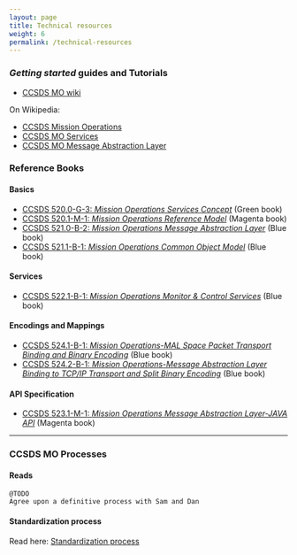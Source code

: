 ```yaml
---
layout: page
title: Technical resources
weight: 6
permalink: /technical-resources
---
```


### *Getting started* guides and Tutorials

 * [CCSDS MO wiki](https://github.com/ccsdsmo/ccsdsmo.github.io/wiki)

On Wikipedia:
 * [CCSDS Mission Operations](https://en.wikipedia.org/wiki/CCSDS_Mission_Operations)
 * [CCSDS MO Services](https://en.wikipedia.org/wiki/CCSDS_MO_Services)
 * [CCSDS MO Message Abstraction Layer](https://en.wikipedia.org/wiki/Message_Abstraction_Layer)

### Reference Books

#### Basics
 * [CCSDS 520.0-G-3: *Mission Operations Services Concept*](https://public.ccsds.org/Pubs/520x0g3.pdf) (Green book)
 * [CCSDS 520.1-M-1: *Mission Operations Reference Model*](https://public.ccsds.org/Pubs/520x1m1.pdf) (Magenta book)
 * [CCSDS 521.0-B-2: *Mission Operations Message Abstraction Layer*](https://public.ccsds.org/Pubs/521x0b2e1.pdf) (Blue book)
 * [CCSDS 521.1-B-1: *Mission Operations Common Object Model*](https://public.ccsds.org/Pubs/521x1b1.pdf) (Blue book)

#### Services
 * [CCSDS 522.1-B-1: *Mission Operations Monitor & Control Services*](https://public.ccsds.org/Pubs/522x1b1.pdf) (Blue book)

#### Encodings and Mappings
 * [CCSDS 524.1-B-1: *Mission Operations-MAL Space Packet Transport Binding and Binary Encoding*](https://public.ccsds.org/Pubs/524x1b1.pdf)  (Blue book)
 * [CCSDS 524.2-B-1: *Mission Operations-Message Abstraction Layer Binding to TCP/IP Transport and Split Binary Encoding*](https://public.ccsds.org/Pubs/524x2b1.pdf) (Blue book)

#### API Specification
 * [CCSDS 523.1-M-1: *Mission Operations Message Abstraction Layer-JAVA API*](https://public.ccsds.org/Pubs/523x1m1.pdf) (Magenta book)

---

### CCSDS MO Processes

#### Reads

    @TODO
    Agree upon a definitive process with Sam and Dan

#### Standardization process

 Read here: [Standardization process](https://public.ccsds.org/publications/StandardsDevProcess.aspx)


